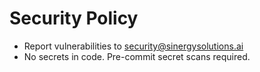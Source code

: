 # Security Policy

- Report vulnerabilities to <security@sinergysolutions.ai>
- No secrets in code. Pre-commit secret scans required.
